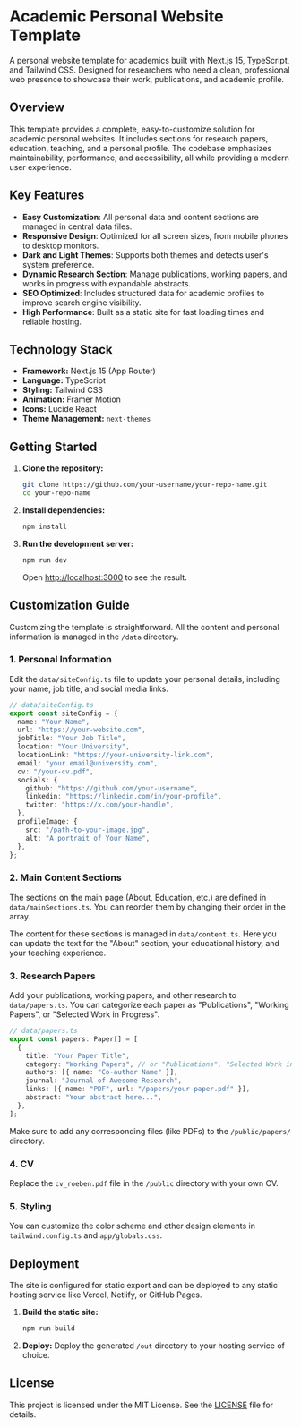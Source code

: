 # Academic Personal Website Template

A personal website template for academics built with Next.js 15, TypeScript, and Tailwind CSS. Designed for researchers who need a clean, professional web presence to showcase their work, publications, and academic profile.

## Overview

This template provides a complete, easy-to-customize solution for academic personal websites. It includes sections for research papers, education, teaching, and a personal profile. The codebase emphasizes maintainability, performance, and accessibility, all while providing a modern user experience.

## Key Features

- **Easy Customization**: All personal data and content sections are managed in central data files.
- **Responsive Design**: Optimized for all screen sizes, from mobile phones to desktop monitors.
- **Dark and Light Themes**: Supports both themes and detects user's system preference.
- **Dynamic Research Section**: Manage publications, working papers, and works in progress with expandable abstracts.
- **SEO Optimized**: Includes structured data for academic profiles to improve search engine visibility.
- **High Performance**: Built as a static site for fast loading times and reliable hosting.

## Technology Stack

- **Framework:** Next.js 15 (App Router)
- **Language:** TypeScript
- **Styling:** Tailwind CSS
- **Animation:** Framer Motion
- **Icons:** Lucide React
- **Theme Management:** `next-themes`

## Getting Started

1.  **Clone the repository:**
    ```bash
    git clone https://github.com/your-username/your-repo-name.git
    cd your-repo-name
    ```

2.  **Install dependencies:**
    ```bash
    npm install
    ```

3.  **Run the development server:**
    ```bash
    npm run dev
    ```
    Open [http://localhost:3000](http://localhost:3000) to see the result.

## Customization Guide

Customizing the template is straightforward. All the content and personal information is managed in the `/data` directory.

### 1. Personal Information

Edit the `data/siteConfig.ts` file to update your personal details, including your name, job title, and social media links.

```typescript
// data/siteConfig.ts
export const siteConfig = {
  name: "Your Name",
  url: "https://your-website.com",
  jobTitle: "Your Job Title",
  location: "Your University",
  locationLink: "https://your-university-link.com",
  email: "your.email@university.com",
  cv: "/your-cv.pdf",
  socials: {
    github: "https://github.com/your-username",
    linkedin: "https://linkedin.com/in/your-profile",
    twitter: "https://x.com/your-handle",
  },
  profileImage: {
    src: "/path-to-your-image.jpg",
    alt: "A portrait of Your Name",
  },
};
```

### 2. Main Content Sections

The sections on the main page (About, Education, etc.) are defined in `data/mainSections.ts`. You can reorder them by changing their order in the array. 

The content for these sections is managed in `data/content.ts`. Here you can update the text for the "About" section, your educational history, and your teaching experience.

### 3. Research Papers

Add your publications, working papers, and other research to `data/papers.ts`. You can categorize each paper as "Publications", "Working Papers", or "Selected Work in Progress".

```typescript
// data/papers.ts
export const papers: Paper[] = [
  {
    title: "Your Paper Title",
    category: "Working Papers", // or "Publications", "Selected Work in Progress"
    authors: [{ name: "Co-author Name" }],
    journal: "Journal of Awesome Research",
    links: [{ name: "PDF", url: "/papers/your-paper.pdf" }],
    abstract: "Your abstract here...",
  },
];
```
Make sure to add any corresponding files (like PDFs) to the `/public/papers/` directory.

### 4. CV
Replace the `cv_roeben.pdf` file in the `/public` directory with your own CV.

### 5. Styling
You can customize the color scheme and other design elements in `tailwind.config.ts` and `app/globals.css`.

## Deployment

The site is configured for static export and can be deployed to any static hosting service like Vercel, Netlify, or GitHub Pages.

1.  **Build the static site:**
    ```bash
    npm run build
    ```
2.  **Deploy:**
    Deploy the generated `/out` directory to your hosting service of choice.

## License

This project is licensed under the MIT License. See the [LICENSE](LICENSE) file for details.
